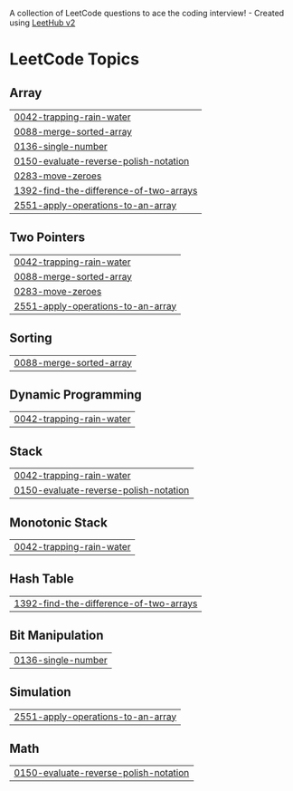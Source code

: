 A collection of LeetCode questions to ace the coding interview! - Created using [LeetHub v2](https://github.com/arunbhardwaj/LeetHub-2.0)
<!---LeetCode Topics Start-->
# LeetCode Topics
## Array
|  |
| ------- |
| [0042-trapping-rain-water](https://github.com/Tejesh916k/leetcode_problems/tree/master/0042-trapping-rain-water) |
| [0088-merge-sorted-array](https://github.com/Tejesh916k/leetcode_problems/tree/master/0088-merge-sorted-array) |
| [0136-single-number](https://github.com/Tejesh916k/leetcode_problems/tree/master/0136-single-number) |
| [0150-evaluate-reverse-polish-notation](https://github.com/Tejesh916k/leetcode_problems/tree/master/0150-evaluate-reverse-polish-notation) |
| [0283-move-zeroes](https://github.com/Tejesh916k/leetcode_problems/tree/master/0283-move-zeroes) |
| [1392-find-the-difference-of-two-arrays](https://github.com/Tejesh916k/leetcode_problems/tree/master/1392-find-the-difference-of-two-arrays) |
| [2551-apply-operations-to-an-array](https://github.com/Tejesh916k/leetcode_problems/tree/master/2551-apply-operations-to-an-array) |
## Two Pointers
|  |
| ------- |
| [0042-trapping-rain-water](https://github.com/Tejesh916k/leetcode_problems/tree/master/0042-trapping-rain-water) |
| [0088-merge-sorted-array](https://github.com/Tejesh916k/leetcode_problems/tree/master/0088-merge-sorted-array) |
| [0283-move-zeroes](https://github.com/Tejesh916k/leetcode_problems/tree/master/0283-move-zeroes) |
| [2551-apply-operations-to-an-array](https://github.com/Tejesh916k/leetcode_problems/tree/master/2551-apply-operations-to-an-array) |
## Sorting
|  |
| ------- |
| [0088-merge-sorted-array](https://github.com/Tejesh916k/leetcode_problems/tree/master/0088-merge-sorted-array) |
## Dynamic Programming
|  |
| ------- |
| [0042-trapping-rain-water](https://github.com/Tejesh916k/leetcode_problems/tree/master/0042-trapping-rain-water) |
## Stack
|  |
| ------- |
| [0042-trapping-rain-water](https://github.com/Tejesh916k/leetcode_problems/tree/master/0042-trapping-rain-water) |
| [0150-evaluate-reverse-polish-notation](https://github.com/Tejesh916k/leetcode_problems/tree/master/0150-evaluate-reverse-polish-notation) |
## Monotonic Stack
|  |
| ------- |
| [0042-trapping-rain-water](https://github.com/Tejesh916k/leetcode_problems/tree/master/0042-trapping-rain-water) |
## Hash Table
|  |
| ------- |
| [1392-find-the-difference-of-two-arrays](https://github.com/Tejesh916k/leetcode_problems/tree/master/1392-find-the-difference-of-two-arrays) |
## Bit Manipulation
|  |
| ------- |
| [0136-single-number](https://github.com/Tejesh916k/leetcode_problems/tree/master/0136-single-number) |
## Simulation
|  |
| ------- |
| [2551-apply-operations-to-an-array](https://github.com/Tejesh916k/leetcode_problems/tree/master/2551-apply-operations-to-an-array) |
## Math
|  |
| ------- |
| [0150-evaluate-reverse-polish-notation](https://github.com/Tejesh916k/leetcode_problems/tree/master/0150-evaluate-reverse-polish-notation) |
<!---LeetCode Topics End-->